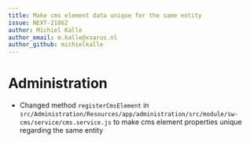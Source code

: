```yaml
---
title: Make cms element data unique for the same entity
issue: NEXT-21862
author: Michiel Kalle
author_email: m.kalle@xsarus.nl
author_github: michielkalle
---
```

# Administration
* Changed method `registerCmsElement` in `src/Administration/Resources/app/administration/src/module/sw-cms/service/cms.service.js` to make cms element properties unique regarding the same entity
